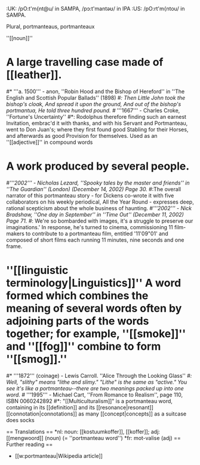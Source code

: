 :UK: /pO:t'm{nt@u/ in SAMPA, /p&#596;:t'mant&#601;&#650;/ in IPA 
:US: /pO:rt'm{ntou/ in SAMPA.

Plural, portmanteaus, portmanteaux

''[[noun]]''

# A large travelling case made of [[leather]].
#* '''a. 1500''' - anon, ''Robin Hood and the Bishop of Hereford'' in ''The English and Scottish Popular Ballads'' (1898)
#*: Then Little John took the bishop's cloak, And spread it upon the ground, And out of the bishop's portmantua, He told three hundred pound.
#* '''1667''' - Charles Croke, ''Fortune's Uncertainty''
#*: Rodolphus therefore finding such an earnest Invitation, embrac'd it with thanks, and with his Servant and Portmanteau, went to Don Juan's; where they first found good Stabling for their Horses, and afterwards as good Provision for themselves.
Used as an ''[[adjective]]'' in compound words

# A work produced by several people.
#*'''2002''' - Nicholas Lezard, ''Spooky tales by the master and friends'' in ''The Guardian'' (London) (December 14, 2002) Page 30.
#*:The overall narrator of this portmanteau story - for Dickens co-wrote it with five collaborators on his weekly periodical, All the Year Round - expresses deep, rational scepticism about the whole business of haunting.
#*'''2002''' - Nick Bradshaw, ''One day in September'' in ''Time Out'' (December 11, 2002) Page 71.
#*: We're so bombarded with images, it's a struggle to preserve our imaginations.' In response, he's turned to cinema, commissioning 11 film-makers to contribute to a portmanteau film, entitled '11'09"01' and composed of short films each running 11 minutes, nine seconds and one frame.
# ''[[linguistic terminology|Linguistics]]''  A word formed which combines the meaning of several words often by adjoining parts of the words together; for example, ''[[smoke]]'' and ''[[fog]]'' combine to form ''[[smog]].'' 
#* '''1872''' (coinage) - Lewis Carroll. ''Alice Through the Looking Glass'' 
#*: Well, "slithy" means "lithe and slimy." "Lithe" is the same as "active." You see it's like a portmanteau--there are two meanings packed up into one word.
#* '''1995''' - Michael Cart, ''From Romance to Realism'', page 110, ISBN 0060242892 
#*: "[[Multiculturalism]]" is a portmanteau word, containing in its [[definition]] and its [[resonance|resonant]] [[connotation|connotations]] as many [[concept|concepts]] as a suitcase does socks

== Translations ==
*nl: noun: [[kostuumkoffer]], [[koffer]]; adj: [[mengwoord]] (noun) (= ''portmanteau word'')
*fr: mot-valise (adj)
== Further reading ==

* [[w:portmanteau|Wikipedia article]]